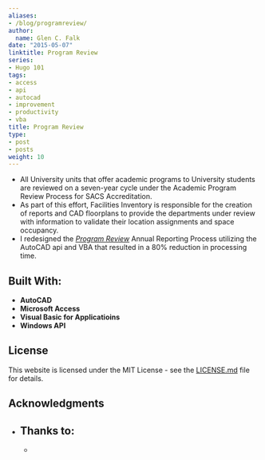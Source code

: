 ```yaml
---
aliases:
- /blog/programreview/
author:
  name: Glen C. Falk
date: "2015-05-07"
linktitle: Program Review
series:
- Hugo 101
tags:
- access
- api
- autocad
- improvement
- productivity
- vba
title: Program Review
type:
- post
- posts
weight: 10
---
```


- All University units that offer academic programs to University students are reviewed on a seven-year cycle under the Academic Program Review Process for SACS Accreditation.
- As part of this effort, Facilities Inventory is responsible for the creation of reports and CAD floorplans to provide the departments under review with information to validate their location assignments and space occupancy.
- I redesigned the [*Program Review*](https://sway.com/w2G8ra8l5zxPFQPd) Annual Reporting Process utilizing the AutoCAD api and VBA that resulted in a 80% reduction in processing time.
  
## Built With:

- **AutoCAD**
- **Microsoft Access**
- **Visual Basic for Applicatioins**
- **Windows API**


## License

This website is licensed under the MIT License - see the [LICENSE.md](/LICENSE) file for details.

## Acknowledgments

- Thanks to:
  -  
  -  
